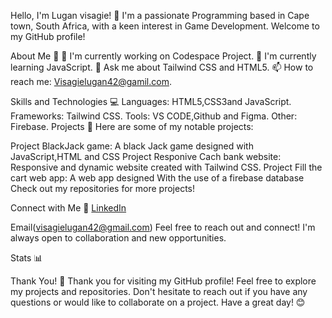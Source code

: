 Hello, I'm Lugan visagie! 👋
I'm a passionate Programming based in Cape town, South Africa, with a keen interest in Game Development. Welcome to my GitHub profile!

About Me 🌟
🔭 I'm currently working on Codespace Project.
🌱 I'm currently learning JavaScript.
💬 Ask me about Tailwind CSS and HTML5.
📫 How to reach me: Visagielugan42@gamil.com.

Skills and Technologies 💻
Languages: HTML5,CSS3and JavaScript.
Frameworks: Tailwind CSS.
Tools: VS CODE,Github and Figma.
Other: Firebase.
Projects 🚀
Here are some of my notable projects:

Project BlackJack game: A black Jack game designed with JavaScript,HTML and CSS
Project Responive Cach bank website: Responsive and dynamic website created with Tailwind CSS.
Project Fill the cart web app: A web app designed With the use of a firebase database
Check out my repositories for more projects!

Connect with Me 📱
[LinkedIn](lugan-visagie-ab3794268)

Email(visagielugan42@gmail.com)
Feel free to reach out and connect! I'm always open to collaboration and new opportunities.

Stats 📊


Thank You! 🙏
Thank you for visiting my GitHub profile! Feel free to explore my projects and repositories. Don't hesitate to reach out if you have any questions or would like to collaborate on a project. Have a great day! 😊

